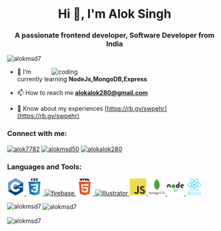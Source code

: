 <h1 align="center">Hi 👋, I'm Alok Singh</h1>
<h3 align="center">A passionate frontend developer, Software Developer from India</h3>
<p align="left"> <img src="https://komarev.com/ghpvc/?username=alokmsd7&label=Profile%20views&color=0e75b6&style=flat" alt="alokmsd7" /> </p>
<img align="right" alt="coding" width="400" src="[https://dribbble.com/shots/3848914-Programmer-Thomas](https://cdn.dribbble.com/users/1162077/screenshots/3848914/media/320984a9ca58b3c73274c9259ecf6de8.gif)">

- 🌱 I’m currently learning **NodeJs,MongoDB,Express**

- 📫 How to reach me **alokalok280@gmail.com**

- 📄 Know about my experiences [https://rb.gy/swpehr](https://rb.gy/swpehr)

<h3 align="left">Connect with me:</h3>
<p align="left">
<a href="https://linkedin.com/in/alok7782" target="blank"><img align="center" src="https://raw.githubusercontent.com/rahuldkjain/github-profile-readme-generator/master/src/images/icons/Social/linked-in-alt.svg" alt="alok7782" height="30" width="40" /></a>
<a href="https://www.codechef.com/users/alokmsd50" target="blank"><img align="center" src="https://cdn.jsdelivr.net/npm/simple-icons@3.1.0/icons/codechef.svg" alt="alokmsd50" height="30" width="40" /></a>
<a href="https://www.leetcode.com/alokalok280" target="blank"><img align="center" src="https://raw.githubusercontent.com/rahuldkjain/github-profile-readme-generator/master/src/images/icons/Social/leet-code.svg" alt="alokalok280" height="30" width="40" /></a>
</p>

<h3 align="left">Languages and Tools:</h3>
<p align="left"> <a href="https://www.w3schools.com/cpp/" target="_blank" rel="noreferrer"> <img src="https://raw.githubusercontent.com/devicons/devicon/master/icons/cplusplus/cplusplus-original.svg" alt="cplusplus" width="40" height="40"/> </a> <a href="https://www.w3schools.com/css/" target="_blank" rel="noreferrer"> <img src="https://raw.githubusercontent.com/devicons/devicon/master/icons/css3/css3-original-wordmark.svg" alt="css3" width="40" height="40"/> </a> <a href="https://firebase.google.com/" target="_blank" rel="noreferrer"> <img src="https://www.vectorlogo.zone/logos/firebase/firebase-icon.svg" alt="firebase" width="40" height="40"/> </a> <a href="https://www.w3.org/html/" target="_blank" rel="noreferrer"> <img src="https://raw.githubusercontent.com/devicons/devicon/master/icons/html5/html5-original-wordmark.svg" alt="html5" width="40" height="40"/> </a> <a href="https://www.adobe.com/in/products/illustrator.html" target="_blank" rel="noreferrer"> <img src="https://www.vectorlogo.zone/logos/adobe_illustrator/adobe_illustrator-icon.svg" alt="illustrator" width="40" height="40"/> </a> <a href="https://developer.mozilla.org/en-US/docs/Web/JavaScript" target="_blank" rel="noreferrer"> <img src="https://raw.githubusercontent.com/devicons/devicon/master/icons/javascript/javascript-original.svg" alt="javascript" width="40" height="40"/> </a> <a href="https://www.mongodb.com/" target="_blank" rel="noreferrer"> <img src="https://raw.githubusercontent.com/devicons/devicon/master/icons/mongodb/mongodb-original-wordmark.svg" alt="mongodb" width="40" height="40"/> </a> <a href="https://nodejs.org" target="_blank" rel="noreferrer"> <img src="https://raw.githubusercontent.com/devicons/devicon/master/icons/nodejs/nodejs-original-wordmark.svg" alt="nodejs" width="40" height="40"/> </a> <a href="https://reactjs.org/" target="_blank" rel="noreferrer"> <img src="https://raw.githubusercontent.com/devicons/devicon/master/icons/react/react-original-wordmark.svg" alt="react" width="40" height="40"/> </a> </p>

<p><img align="left" src="https://github-readme-stats.vercel.app/api/top-langs?username=alokmsd7&show_icons=true&locale=en&layout=compact" alt="alokmsd7" /></p>

<p>&nbsp;<img align="center" src="https://github-readme-stats.vercel.app/api?username=alokmsd7&show_icons=true&locale=en" alt="alokmsd7" /></p>

<p><img align="center" src="https://github-readme-streak-stats.herokuapp.com/?user=alokmsd7&" alt="alokmsd7" /></p>
